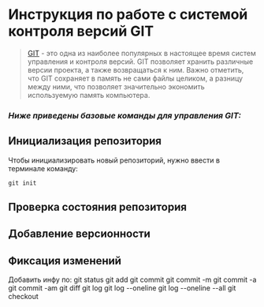 # Инструкция по работе с системой контроля версий GIT

> [GIT](https://ru.wikipedia.org/wiki/Git) - это одна из наиболее популярных в настоящее время систем управления и контроля версий. GIT позволяет хранить различные версии проекта, а также возвращаться к ним. Важно отметить, что GIT сохраняет в память не сами файлы целиком, а разницу между ними, что позволяет значительно экономить используемую память компьютера. 


### *Ниже приведены базовые команды для управления GIT:*
## Инициализация репозитория

Чтобы инициализировать новый репозиторий, нужно ввести в терминале команду: 

    git init
## Проверка состояния репозитория


## Добавление версионности

## Фиксация изменений

Добавить инфу по: 
git status
git add
git commit
git commit -m
git commit -a
git commit -am
git diff
git log
git log --oneline
git log --oneline --all
git checkout

